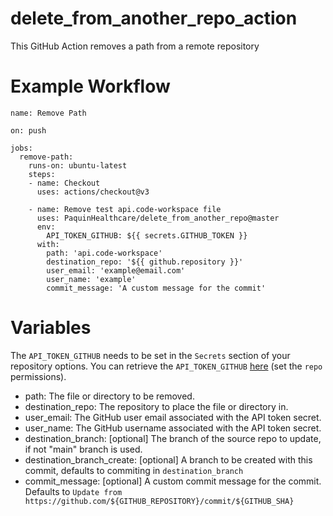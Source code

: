 # delete_from_another_repo_action
This GitHub Action removes a path from a remote repository

# Example Workflow
    name: Remove Path

    on: push

    jobs:
      remove-path:
        runs-on: ubuntu-latest
        steps:
        - name: Checkout
          uses: actions/checkout@v3

        - name: Remove test api.code-workspace file
          uses: PaquinHealthcare/delete_from_another_repo@master
          env:
            API_TOKEN_GITHUB: ${{ secrets.GITHUB_TOKEN }}
          with:
            path: 'api.code-workspace'
            destination_repo: '${{ github.repository }}'
            user_email: 'example@email.com'
            user_name: 'example'
            commit_message: 'A custom message for the commit'

# Variables

The `API_TOKEN_GITHUB` needs to be set in the `Secrets` section of your repository options. You can retrieve the `API_TOKEN_GITHUB` [here](https://github.com/settings/tokens) (set the `repo` permissions).

* path: The file or directory to be removed.
* destination_repo: The repository to place the file or directory in.
* user_email: The GitHub user email associated with the API token secret.
* user_name: The GitHub username associated with the API token secret.
* destination_branch: [optional] The branch of the source repo to update, if not "main" branch is used.
* destination_branch_create: [optional] A branch to be created with this commit, defaults to commiting in `destination_branch`
* commit_message: [optional] A custom commit message for the commit. Defaults to `Update from https://github.com/${GITHUB_REPOSITORY}/commit/${GITHUB_SHA}`

